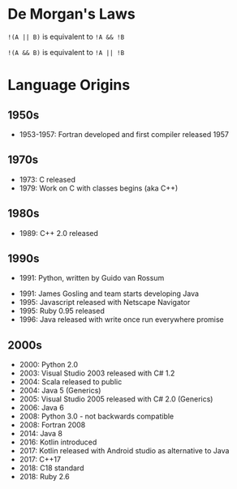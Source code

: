 # De Morgan's Laws

`!(A || B)` is equivalent to `!A && !B`

`!(A && B)` is equivalent to `!A || !B`

# Language Origins

## 1950s

* 1953-1957: Fortran developed and first compiler released 1957

## 1970s

* 1973: C released
* 1979: Work on C with classes begins (aka C++)

## 1980s

* 1989: C++ 2.0 released

## 1990s

* <p title="and now for something completely different">1991: Python, written by Guido van Rossum</p>
* 1991: James Gosling and team starts developing Java
* 1995: Javascript released with Netscape Navigator
* 1995: Ruby 0.95 released
* 1996: Java released with write once run everywhere promise

## 2000s

* 2000: Python 2.0
* 2003: Visual Studio 2003 released with C# 1.2
* 2004: Scala released to public
* 2004: Java 5 (Generics)
* 2005: Visual Studio 2005 released with C# 2.0 (Generics)
* 2006: Java 6
* 2008: Python 3.0 - not backwards compatible
* 2008: Fortran 2008
* 2014: Java 8
* 2016: Kotlin introduced
* 2017: Kotlin released with Android studio as alternative to Java
* 2017: C++17 
* 2018: C18 standard
* 2018: Ruby 2.6
